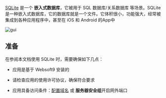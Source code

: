 [SQLite](https://www.sqlite.org/) 是一个 **嵌入式数据库**，它被用于 SQL 数据库/关系数据库  等场景。SQLite是一种嵌入式数据库，它的数据库就是一个文件。它体积很小，功能强大，经常被集成到各种应用程序中，甚至在 iOS 和 Android 的App中


![gui](https://libs.websoft9.com/Websoft9/DocsPicture/zh/sqlite/sqlite-gui-websoft9.png)


## 准备

在参阅本文档使用 SQLite 时，需要确保如下几点：

- 应用是基于 Websoft9 安装的

- 请检查应用的使用许可协议，确保符合要求

- 应用具备访问条件：[配置域名](./domain-set) 或 **服务器安全组**开启网外端口